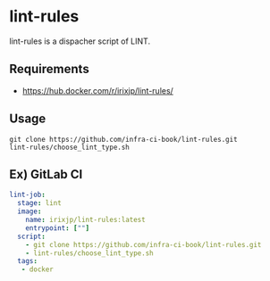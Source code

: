 # lint-rules

lint-rules is a dispacher script of LINT.


## Requirements

- https://hub.docker.com/r/irixjp/lint-rules/


## Usage

```shell
git clone https://github.com/infra-ci-book/lint-rules.git
lint-rules/choose_lint_type.sh
```

## Ex) GitLab CI

```yaml
lint-job:
  stage: lint
  image:
    name: irixjp/lint-rules:latest
    entrypoint: [""]
  script:
    - git clone https://github.com/infra-ci-book/lint-rules.git
    - lint-rules/choose_lint_type.sh
  tags:
   - docker
```
